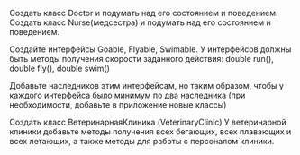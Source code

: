 Создать класс Doctor и подумать над его состоянием и поведением. Создать класс Nurse(медсестра) и подумать над его состоянием и поведением.

Создайте интерфейсы Goable, Flyable, Swimable. У интерфейсов должны быть
методы получения скорости заданного действия: double run(), double fly(), double swim()

Добавьте наследников этим интерфейсам, но таким образом,
чтобы у каждого интерфейса было минимум по два наследника (при необходимости, добавьте в приложение новые классы)

Создать класс ВетеринарнаяКлиника (VeterinaryClinic)
У ветеринарной клиники добавьте методы получения всех бегающих, всех плавающих и всех летающих, а также методы для работы с персоналом клиники.
